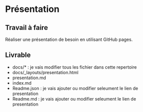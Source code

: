# Présentation

## Travail à faire 
Réaliser une présentation de besoin en utilisant GitHub pages.

## Livrable 
- docs/* : je vais modifier tous les fichier dans cette repertoire
- docs/_layouts/presentation.html
- presentation.md
- index.md
- Readme.json : je vais ajouter ou modifier seleument le lien de presentation
- Readme.md  : je vais ajouter ou modifier seleument le lien de presentation

